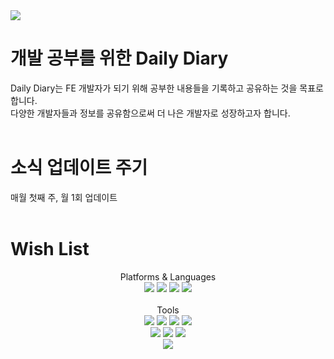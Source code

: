 <img src="https://capsule-render.vercel.app/api?type=wave&color=auto&height=300&section=header&text=Blog&fontSize=90" />

# 개발 공부를 위한 Daily Diary

<div>
  Daily Diary는 FE  개발자가 되기 위해 공부한 내용들을 기록하고 공유하는 것을 목표로 합니다.<br>
  다양한 개발자들과 정보를 공유함으로써 더 나은 개발자로 성장하고자 합니다.
</div><br>

# 소식 업데이트 주기
<div>
  매월 첫째 주, 월 1회 업데이트
</div><br>

# Wish List


<div align="center">
  Platforms & Languages <br>
  <img src="https://img.shields.io/badge/c-A8B9CC?style=flat&logo=c&logoColor=white" />
	<img src="https://img.shields.io/badge/javascript-F7DF1E?style=flat&logo=javascript&logoColor=white" />
	<img src="https://img.shields.io/badge/HTML5-E34F26?style=flat&logo=HTML5&logoColor=white" />
	<img src="https://img.shields.io/badge/CSS3-1572B6?style=flat&logo=CSS3&logoColor=white" />
</div><br>

<div align="center">
  Tools <br>
  <img src="https://img.shields.io/badge/react-61DAFB?style=flat&logo=react&logoColor=white" />
  <img src="https://img.shields.io/badge/reactquery-FF4154?style=flat&logo=reactquery&logoColor=white" />
  <img src="https://img.shields.io/badge/vuedotjs-4FC08D?style=flat&logo=vuedotjs&logoColor=white" />
  <img src="https://img.shields.io/badge/flutter-02569B?style=flat&logo=flutter&logoColor=white" /><br>
	<img src="https://img.shields.io/badge/visualstudio-5C2D91?style=flat&logo=visualstudio&logoColor=white" />
	<img src="https://img.shields.io/badge/visualstudiocode-007ACC?style=flat&logo=visualstudiocode&logoColor=white" />
	<img src="https://img.shields.io/badge/github-181717?style=flat&logo=github&logoColor=white" /><br>
  <img src="https://img.shields.io/badge/figma-F24E1E?style=flat&logo=figma&logoColor=white" />
</div>
